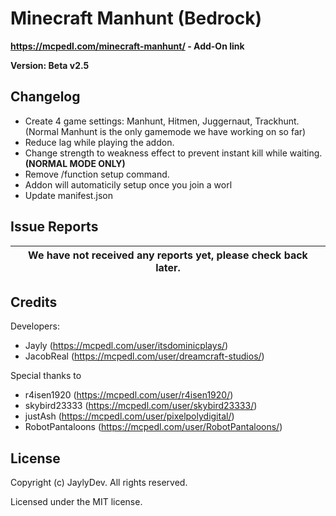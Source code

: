 # Minecraft Manhunt (Bedrock)
**https://mcpedl.com/minecraft-manhunt/ - Add-On link**

**Version: Beta v2.5**
## Changelog
- Create 4 game settings: Manhunt, Hitmen, Juggernaut, Trackhunt. (Normal Manhunt is the only gamemode we have working on so far)
- Reduce lag while playing the addon.
- Change strength to weakness effect to prevent instant kill while waiting. **(NORMAL MODE ONLY)**
- Remove /function setup command.
- Addon will automaticily setup once you join a worl
- Update manifest.json

## Issue Reports
|We have not received any reports yet, please check back later.|
|--|

## Credits
Developers: 
- Jayly (https://mcpedl.com/user/itsdominicplays/)
- JacobReal (https://mcpedl.com/user/dreamcraft-studios/)

Special thanks to 
- r4isen1920 (https://mcpedl.com/user/r4isen1920/)
- skybird23333 (https://mcpedl.com/user/skybird23333/)
- justAsh (https://mcpedl.com/user/pixelpolydigital/)
- RobotPantaloons (https://mcpedl.com/user/RobotPantaloons/)

## License

Copyright (c) JaylyDev. All rights reserved.

Licensed under the MIT license.
